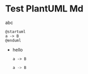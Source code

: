 [gist-sync-url]:https://gist.github.com/xylophone21/a2f694323a77c29804979aff452228ec

 # Test PlantUML Md

abc
```plantuml
@startuml
a -> B
@enduml
```   

- hello
    ```puml   safasdf
    a -> B
    ```   


    ```java
    a -> B
    ```   

